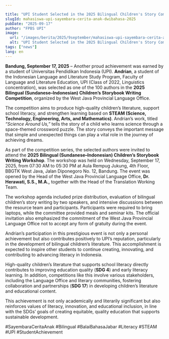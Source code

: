 ```yaml
---

title: "UPI Student Selected in the 2025 Bilingual Children's Story Competition"
slugId: mahasiswa-upi-sayembara-cerita-anak-dwibahasa-2025
pubDate: "2025-09-17"
author: "FPBS UPI"
image:
  url: "/images/berita/2025/9september/mahasiswa-upi-sayembara-cerita-anak-dwibahasa-2025.webp"
  alt: "UPI Student Selected in the 2025 Bilingual Children's Story Competition"
tags: ["news"]
lang: en
---
```


**Bandung, September 17, 2025** – Another proud achievement was earned by a student of Universitas Pendidikan Indonesia (UPI). **Andrian**, a student of the Indonesian Language and Literature Study Program, Faculty of Language and Literature Education, UPI (Class of 2022, Linguistics concentration), was selected as one of the 100 authors in the **2025 Bilingual (Sundanese–Indonesian) Children’s Storybook Writing Competition**, organized by the West Java Provincial Language Office.  

The competition aims to produce high-quality children’s literature, support school literacy, and strengthen learning based on **STEAM (Science, Technology, Engineering, Arts, and Mathematics)**. Andrian’s work, titled *“Science Around Us,”* tells the story of a child who learns science through a space-themed crossword puzzle. The story conveys the important message that simple and unexpected things can play a vital role in the journey of achieving dreams.  

As part of the competition series, the selected authors were invited to attend the **2025 Bilingual (Sundanese–Indonesian) Children’s Storybook Writing Workshop**. The workshop was held on Wednesday, September 17, 2025, from 07:30 AM to 05:30 PM at Aula Rempug Jukung, 4th Floor, BBGTK West Java, Jalan Diponegoro No. 12, Bandung. The event was opened by the Head of the West Java Provincial Language Office, **Dr. Herawati, S.S., M.A.,** together with the Head of the Translation Working Team.  

The workshop agenda included prize distribution, evaluation of bilingual children’s story writing by two speakers, and intensive discussions between the resource team and participants. Participants were required to bring laptops, while the committee provided meals and seminar kits. The official invitation also emphasized the commitment of the West Java Provincial Language Office not to accept any form of gratuity during the event.  

Andrian’s participation in this prestigious event is not only a personal achievement but also contributes positively to UPI’s reputation, particularly in the development of bilingual children’s literature. This accomplishment is expected to inspire other students to continue creating, innovating, and contributing to advancing literacy in Indonesia.  

High-quality children’s literature that supports school literacy directly contributes to improving education quality (**SDG 4**) and early literacy learning. In addition, competitions like this involve various stakeholders, including the Language Office and literary communities, fostering collaboration and partnerships (**SDG 17**) in developing children’s literature and educational content.  

This achievement is not only academically and literarily significant but also reinforces values of literacy, innovation, and educational inclusion, in line with the SDGs’ goals of creating equitable, quality education that supports sustainable development.  

#SayembaraCeritaAnak #Bilingual #BalaiBahasaJabar #Literacy #STEAM #UPI #StudentAchievement  